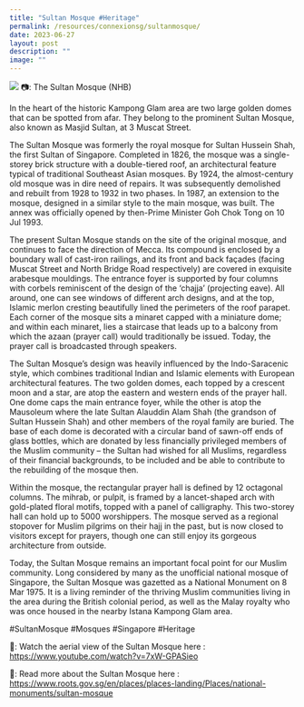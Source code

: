 ```yaml
---
title: "Sultan Mosque #Heritage"
permalink: /resources/connexionsg/sultanmosque/
date: 2023-06-27
layout: post
description: ""
image: ""
---
```

![](/images/connexionsg/2023/sultan%20mosquer.jpg)
📷: The Sultan Mosque (NHB)

In the heart of the historic Kampong Glam area are two large golden domes that can be spotted from afar. They belong to the prominent Sultan Mosque, also known as Masjid Sultan, at 3 Muscat Street.

The Sultan Mosque was formerly the royal mosque for Sultan Hussein Shah, the first Sultan of Singapore. Completed in 1826, the mosque was a single-storey brick structure with a double-tiered roof, an architectural feature typical of traditional Southeast Asian mosques. By 1924, the almost-century old mosque was in dire need of repairs. It was subsequently demolished and rebuilt from 1928 to 1932 in two phases. In 1987, an extension to the mosque, designed in a similar style to the main mosque, was built. The annex was officially opened by then-Prime Minister Goh Chok Tong on 10 Jul 1993.

The present Sultan Mosque stands on the site of the original mosque, and continues to face the direction of Mecca. Its compound is enclosed by a boundary wall of cast-iron railings, and its front and back façades (facing Muscat Street and North Bridge Road respectively) are covered in exquisite arabesque mouldings. The entrance foyer is supported by four columns with corbels reminiscent of the design of the ‘chajja’ (projecting eave). All around, one can see windows of different arch designs, and at the top, Islamic merlon cresting beautifully lined the perimeters of the roof parapet. Each corner of the mosque sits a minaret capped with a miniature dome; and within each minaret, lies a staircase that leads up to a balcony from which the azaan (prayer call) would traditionally be issued. Today, the prayer call is broadcasted through speakers.

The Sultan Mosque’s design was heavily influenced by the Indo-Saracenic style, which combines traditional Indian and Islamic elements with European architectural features. The two golden domes, each topped by a crescent moon and a star, are atop the eastern and western ends of the prayer hall. One dome caps the main entrance foyer, while the other is atop the Mausoleum where the late Sultan Alauddin Alam Shah (the grandson of Sultan Hussein Shah) and other members of the royal family are buried. The base of each dome is decorated with a circular band of sawn-off ends of glass bottles, which are donated by less financially privileged members of the Muslim community – the Sultan had wished for all Muslims, regardless of their financial backgrounds, to be included and be able to contribute to the rebuilding of the mosque then.

Within the mosque, the rectangular prayer hall is defined by 12 octagonal columns. The mihrab, or pulpit, is framed by a lancet-shaped arch with gold-plated floral motifs, topped with a panel of calligraphy. This two-storey hall can hold up to 5000 worshippers. The mosque served as a regional stopover for Muslim pilgrims on their hajj in the past, but is now closed to visitors except for prayers, though one can still enjoy its gorgeous architecture from outside.

Today, the Sultan Mosque remains an important focal point for our Muslim community. Long considered by many as the unofficial national mosque of Singapore, the Sultan Mosque was gazetted as a National Monument on 8 Mar 1975. It is a living reminder of the thriving Muslim communities living in the area during the British colonial period, as well as the Malay royalty who was once housed in the nearby Istana Kampong Glam area.

#SultanMosque #Mosques #Singapore #Heritage

🎥: Watch the aerial view of the Sultan Mosque here :
https://www.youtube.com/watch?v=7xW-GPASieo

🧐: Read more about the Sultan Mosque here :
https://www.roots.gov.sg/en/places/places-landing/Places/national-monuments/sultan-mosque
